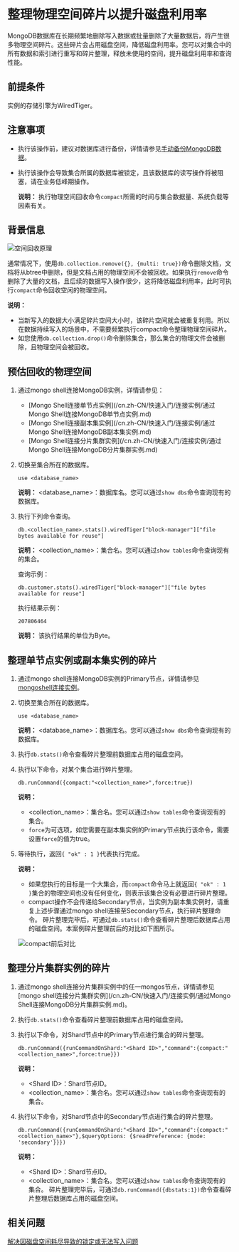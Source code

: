 # 整理物理空间碎片以提升磁盘利用率

MongoDB数据库在长期频繁地删除写入数据或批量删除了大量数据后，将产生很多物理空间碎片。这些碎片会占用磁盘空间，降低磁盘利用率。您可以对集合中的所有数据和索引进行重写和碎片整理，释放未使用的空间，提升磁盘利用率和查询性能。

## 前提条件

实例的存储引擎为WiredTiger。

## 注意事项

-   执行该操作前，建议对数据库进行备份，详情请参见[手动备份MongoDB数据](/cn.zh-CN/用户指南/数据备份/手动备份MongoDB数据.md)。
-   执行该操作会导致集合所属的数据库被锁定，且该数据库的读写操作将被阻塞，请在业务低峰期操作。

    **说明：** 执行物理空间回收命令`compact`所需的时间与集合数据量、系统负载等因素有关。


## 背景信息

![空间回收原理](https://static-aliyun-doc.oss-accelerate.aliyuncs.com/assets/img/zh-CN/9797080951/p55162.gif)

通常情况下，使用`db.collection.remove({}, {multi: true})`命令删除文档，文档将从btree中删除，但是文档占用的物理空间不会被回收。如果执行`remove`命令删除了大量的文档，且后续的数据写入操作很少，这将降低磁盘利用率，此时可执行`compact`命令回收空闲的物理空间。

**说明：**

-   当新写入的数据大小满足碎片空间大小时，该碎片空间就会被重复利用。所以在数据持续写入的场景中，不需要频繁执行compact命令整理物理空间碎片。
-   如您使用`db.collection.drop()`命令删除集合，那么集合的物理文件会被删除，且物理空间会被回收。

## 预估回收的物理空间

1.  通过mongo shell连接MongoDB实例，详情请参见：

    -   [Mongo Shell连接单节点实例](/cn.zh-CN/快速入门/连接实例/通过Mongo Shell连接MongoDB单节点实例.md)
    -   [Mongo Shell连接副本集实例](/cn.zh-CN/快速入门/连接实例/通过Mongo Shell连接MongoDB副本集实例.md)
    -   [Mongo Shell连接分片集群实例](/cn.zh-CN/快速入门/连接实例/通过Mongo Shell连接MongoDB分片集群实例.md)
2.  切换至集合所在的数据库。

    ```
    use <database_name>
    ```

    **说明：** <database\_name\>：数据库名。您可以通过`show dbs`命令查询现有的数据库。

3.  执行下列命令查询。

    ```
    db.<collection_name>.stats().wiredTiger["block-manager"]["file bytes available for reuse"]
    ```

    **说明：** <collection\_name\>：集合名。您可以通过`show tables`命令查询现有的集合。

    查询示例：

    ```
    db.customer.stats().wiredTiger["block-manager"]["file bytes available for reuse"]
    ```

    执行结果示例：

    ```
    207806464
    ```

    **说明：** 该执行结果的单位为Byte。


## 整理单节点实例或副本集实例的碎片

1.  通过mongo shell连接MongoDB实例的Primary节点，详情请参见[mongoshell连接实例]()。

2.  切换至集合所在的数据库。

    ```
    use <database_name>
    ```

    **说明：** <database\_name\>：数据库名。您可以通过`show dbs`命令查询现有的数据库。

3.  执行`db.stats()`命令查看碎片整理前数据库占用的磁盘空间。

4.  执行以下命令，对某个集合进行碎片整理。

    ```
    db.runCommand({compact:"<collection_name>",force:true})
    ```

    **说明：**

    -   <collection\_name\>：集合名。您可以通过`show tables`命令查询现有的集合。
    -   `force`为可选项，如您需要在副本集实例的Primary节点执行该命令，需要设置`force`的值为true。
5.  等待执行，返回`{ "ok" : 1 }`代表执行完成。

    **说明：**

    -   如果您执行的目标是一个大集合，而`compact`命令马上就返回`{ "ok" : 1 }`集合的物理空间也没有任何变化，则表示该集合没有必要进行碎片整理。
    -   compact操作不会传递给Secondary节点，当实例为副本集实例时，请重复上述步骤通过mongo shell连接至Secondary节点，执行碎片整理命令。
    碎片整理完毕后，可通过`db.stats()`命令查看碎片整理后数据库占用的磁盘空间。本案例碎片整理前后的对比如下图所示。

    ![compact前后对比](https://static-aliyun-doc.oss-accelerate.aliyuncs.com/assets/img/zh-CN/9797080951/p55634.gif)


## 整理分片集群实例的碎片

1.  通过mongo shell连接分片集群实例中的任一mongos节点，详情请参见[mongo shell连接分片集群实例](/cn.zh-CN/快速入门/连接实例/通过Mongo Shell连接MongoDB分片集群实例.md)。

2.  执行`db.stats()`命令查看碎片整理前数据库占用的磁盘空间。

3.  执行以下命令，对Shard节点中的Primary节点进行集合的碎片整理。

    ```
    db.runCommand({runCommandOnShard:"<Shard ID>","command":{compact:"<collection_name>",force:true}})
    ```

    **说明：**

    -   <Shard ID\>：Shard节点ID。
    -   <collection\_name\>：集合名。您可以通过`show tables`命令查询现有的集合。
4.  执行以下命令，对Shard节点中的Secondary节点进行集合的碎片整理。

    ```
    db.runCommand({runCommandOnShard:"<Shard ID>","command":{compact:"<collection_name>"},$queryOptions: {$readPreference: {mode: 'secondary'}}})
    ```

    **说明：**

    -   <Shard ID\>：Shard节点ID。
    -   <collection\_name\>：集合名。您可以通过`show tables`命令查询现有的集合。
    碎片整理完毕后，可通过`db.runCommand({dbstats:1})`命令查看碎片整理后数据库占用的磁盘空间。


## 相关问题

[解决因磁盘空间耗尽导致的锁定或无法写入问题](/cn.zh-CN/常见问题/热点问题/MongoDB中磁盘空间耗尽导致无法写入问题.md)

